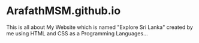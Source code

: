 # ArafathMSM.github.io
This is all about My Website which is named "Explore Sri Lanka" created by me using HTML and CSS as a Programming Languages...
